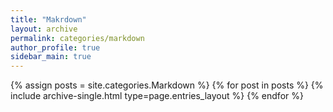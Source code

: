 ```yaml
---
title: "Makrdown"
layout: archive
permalink: categories/markdown
author_profile: true
sidebar_main: true
---
```



{% assign posts = site.categories.Markdown %}
{% for post in posts %} {% include archive-single.html type=page.entries_layout %} {% endfor %}
